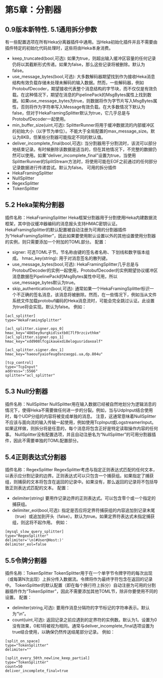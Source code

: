 第5章：分割器
=====

0.9版本新特性.
5.1通用拆分参数
------
有一些配置选项在所有Heka分离器插件中通用。当Heka初始化插件并且不需要由插件特定的初始化代码处理时，这些将由Heka本身消费。
* keep_truncated(bool,可选):
如果为true，则超出输入缓冲区容量的任何记录仍将以其截断形式传递。如果为false，那么这些记录将被删除。默认为false。
* use_message_bytes(bool,可选):
大多数解码器期望找到作为接收Heka消息结构有效负载存储未处理未解码的输入数据。然而，一些解码器，例如ProtobufDecoder，期望接收代表整个消息结构的字节块，而不仅仅是有效负载。在这种情况下，期望在消息的PipelinePack的MsgBytes属性上找到数据。如果use_message_bytes为true，则数据将作为字节片写入MsgBytes属性，否则将作为字符串写入Message有效负载。在大多数情况下默认为false，但对于HekaFramingSplitter默认为true，它几乎总是与ProtobufDecoder一起使用。
* min_buffer_size(uint,可选):
SplitterRunner将用于缓冲数据流的内部缓冲区的初始大小（以字节为单位）。不能大于全局配置的max_message_size。默认为8KB，但某些分割器可能指定不同的默认值。
* deliver_incomplete_final(bool,可选):
当分割器用于分割流时，该流可以部分地结束记录。有时候删除该数据是适当的，但在其他情况下，不完整的数据仍然可以使用。如果“deliver_incomplete_final”设置为true，当使用SplitterRunner的SplitStream方法时，将使用可能在EOF之前通过的任何部分记录数据进行传递尝试。默认为false。
可用的拆分插件
* HekaFramingSplitter
* NullSplitter
* RegexSplitter
* TokenSplitter

5.2 Heka架构分割器
------
插件名称：HekaFramingSplitter
Heka框架分割器用于分割使用Heka内建数据流框架，其中协议缓冲器编码的消息报头支持HMAC密钥认证。
HekaFramingSplitter的默认配置被自动注册为可用的分割器插件为“HekaFramingSplitter”，因此如果要使用默认设置以外的其他设置使用分割器的实例，则只需要添加一个附加的TOML部分。
配置：
* signer:
可选TOML子节。节名称由键的签名者名称、下划线和数字版本组成。
hmac_key(string):
用于对消息签名的散列键。
* use_message_bytes(bool,可选):
HekaFramingSplitter几乎总是与ProtobufDecoder的实例一起使用，ProtobufDecoder的实例期望协议缓冲区消息数据在PipelinePack的MsgBytes属性中可用，所以use_message_bytes默认为true。
* skip_authentication(bool,可选):
通常如果一个HekaFramingSplitter标识一个不正确的签名消息，该消息将被删除。然而，在一些情况下，例如当从文件系统文件加载protobuf编码的Heka消息流时，可能会完全跳过认证。此设置为true将会实现。默认为false。
例如：
```
[acl_splitter]
type="HekaFramingSplitter"

[acl_splitter.signer.ops_0]
hmac_key="4865ey9urgkidlsxtb0[7lf9rzcivthkm"
[acl_splitter.signer.ops_1]
hmac_key="xdd908lfcgikauexdi8elogusridaxoalf"

[acl_splitter.signer.dev_1]
hmac_key="haeoufyaiofeugdsnzaogpi.ua,dp.804u"

[tcp_control]
type="TcpInput"
address=":5566"
splitter="acl_splitter"
```

5.3 Null分割器
------
插件名称：NullSplitter
NullSplitter用在输入数据已经被自然地划分为逻辑消息的情况下，使得Heka不需要做任何进一步的分裂。例如，当与UdpInput结合使用时，每个UDP分组的内容将被变成单独的消息。
注意，这通常意味着NullSplitter不应该与面向流的输入传输一起使用，例如使用TcpInput或LogstreamerInput。如果这样做，则拆分将是任意的，每个消息将包含正好是特定读取操作内容的任何事。
NullSplitter没有配置选项，并且自动注册名为“NullSplitter”的可用分割器插件，因此不需要单独的TOML配置部分。

5.4正则表达式分割器
------
插件名称：RegexSplitter
RegexSplitter考虑与指定正则表达式匹配的任何文本，以表示应分割记录的边界。正则表达式可以只包含一个捕获组。如果指定了捕获组，则捕获的文本将包含在返回的记录中。如果没有，那么返回的记录将不包括导致正则表达式匹配的文本。
配置：
* delimiter(string)
要用作记录边界的正则表达式。可以包含零个或一个指定的捕获组。
* delimiter_eol(bool,可选):
指定是否应将定界符捕获组的内容追加到记录末尾（true）或追加到开头（false）。默认为true。如果定界符表达式未指定捕获组，则这将不起作用。
例如：
```
[mysql_slow_query_splitter]
type="RegexSplitter"
delimiter='\n(#User@Host:)'
delimiter_eol=false
```

5.5令牌分割器
------
插件名称：TokenSplitter
TokenSplitter用于在一个单字节令牌字符的每次出现（或每第N次出现）上拆分传入数据流。令牌将作为最终字符包含在返回的记录中。
TokenSplitter的默认配置（即在每个换行符上拆分）自动注册为可用的分割器插件作为“TokenSplitter”，因此不需要添加其他TOML节，除非你要使用不同的设置。
配置：
* delimiter(string,可选):
要用作消息分隔符的字节标记的字符串表示。默认为“\n”。
* count(uint,可选):
返回记录之前应遇到的定界符的实例数。默认为1。设置为0没有效果，0和1将被视为相同。通常与deliver_incomplete_final选项设置为true结合使用，以确保仍然传送结尾部分记录。
例如：
```
[split_on_space]
type="TokenSplitter"
delimiter=""

[split_every_50th_newline_keep_partial]
type="TokenSplitter"
count=50
deliver_incomplete_final=true
```